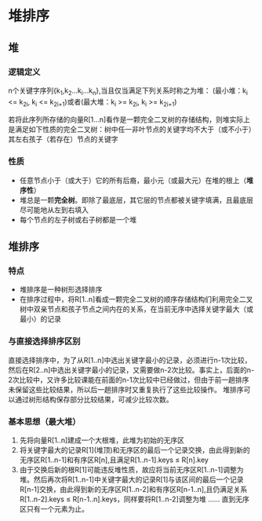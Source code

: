 # 堆排序

## 堆

### 逻辑定义
 n个关键字序列{k<sub>1</sub>,k<sub>2</sub>...k<sub>i</sub>...k<sub>n</sub>},当且仅当满足下列关系时称之为堆：
(最小堆：k<sub>i</sub> <= k<sub>2i</sub>, k<sub>i</sub> <= k<sub>2i+1</sub>)或者(最大堆：k<sub>i</sub> >= k<sub>2i</sub>, k<sub>i</sub> >= k<sub>2i+1</sub>)

若将此序列所存储的向量R[1...n]看作是一颗完全二叉树的存储结构，则堆实际上是满足如下性质的完全二叉树：树中任一非叶节点的关键字均不大于（或不小于）其左右孩子（若存在）节点的关键字

### 性质
- 任意节点小于（或大于）它的所有后裔，最小元（或最大元）在堆的根上（**堆序性**）
- 堆总是一颗**完全树**。即除了最底层，其它层的节点都被关键字填满，且最底层尽可能地从左到右填入
- 每个节点的左子树或右子树都是一个堆

## 堆排序
### 特点
- 堆排序是一种树形选择排序
- 在排序过程中，将R[1..n]看成一颗完全二叉树的顺序存储结构们利用完全二叉树中双亲节点和孩子节点之间内在的关系，在当前无序中选择关键字最大（或最小）的记录
### 与直接选择排序区别
直接选择排序中，为了从R[1..n]中选出关键字最小的记录，必须进行n-1次比较，然后在R[2..n]中选出关键字最小的记录，又需要做n-2次比较。事实上，后面的n-2次比较中，又许多比较课能在前面的n-1次比较中已经做过，但由于前一趟排序未保留这些比较结果，所以后一趟排序时又重复执行了这些比较操作。
堆排序可以通过树形结构保存部分比较结果，可减少比较次数。
### 基本思想（最大堆）
1. 先将向量R[1..n]建成一个大根堆，此堆为初始的无序区
1. 将关键字最大的记录R[1]\(堆顶\)和无序区的最后一个记录交换，由此得到新的无序区R[1..n-1]和有序区R[n],且满足R[1..n-1].keys ≤ R[n].key
1. 由于交换后新的根R[1]可能违反堆性质，故应将当前无序区R[1..n-1]调整为堆。然后再次将R[1..n-1]中关键字最大的记录R[1]与该区间的最后一个记录R[n-1]交换，由此得到新的无序区R[1..n-2]和有序区R[n-1..n],且仍满足关系R[1..n-2].keys ≤ R[n-1..n].keys，同样要将R[1..n-2]调整为堆
    ……
直到无序区只有一个元素为止。
